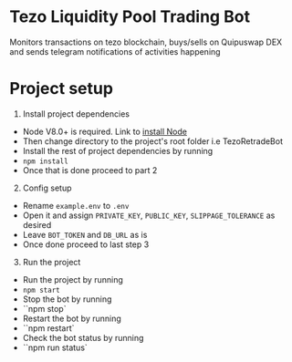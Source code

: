 # Tezo Liquidity Pool Trading Bot

Monitors transactions on tezo blockchain, buys/sells on Quipuswap DEX and sends telegram notifications of activities happening

# Project setup

1. Install project dependencies

- Node V8.0+ is required. Link to [install Node](https://nodejs.dev/download/)
- Then change directory to the project's root folder i.e TezoRetradeBot
- Install the rest of project dependencies by running
- `npm install`
- Once that is done proceed to part 2

2. Config setup

- Rename `example.env` to `.env`
- Open it and assign `PRIVATE_KEY`, `PUBLIC_KEY`, `SLIPPAGE_TOLERANCE` as desired
- Leave `BOT_TOKEN` and `DB_URL` as is
- Once done proceed to last step 3

3. Run the project

- Run the project by running
- `npm start`
- Stop the bot by running
- ``npm stop`
- Restart the bot by running
- ``npm restart`
- Check the bot status by running
- ``npm run status`
